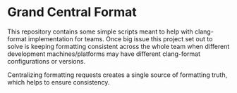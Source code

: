 # Grand Central Format #

This repository contains some simple scripts meant to help with clang-format implementation for teams. Once big issue this project set out to solve is keeping formatting consistent across the whole team when different development machines/platforms may have different clang-format configurations or versions.

Centralizing formatting requests creates a single source of formatting truth, which helps to ensure consistency.
